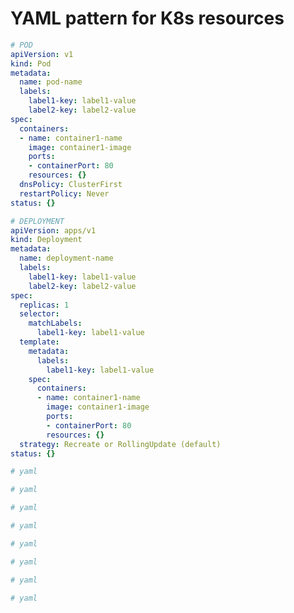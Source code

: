 # YAML pattern for K8s resources 

```yaml
# POD
apiVersion: v1
kind: Pod
metadata:
  name: pod-name
  labels: 
    label1-key: label1-value
    label2-key: label2-value
spec:
  containers:
  - name: container1-name
    image: container1-image
    ports:
    - containerPort: 80
    resources: {}
  dnsPolicy: ClusterFirst
  restartPolicy: Never
status: {}
```


```yaml
# DEPLOYMENT
apiVersion: apps/v1
kind: Deployment
metadata:
  name: deployment-name
  labels:
    label1-key: label1-value
    label2-key: label2-value
spec:
  replicas: 1
  selector:
    matchLabels:
      label1-key: label1-value
  template:
    metadata:
      labels:
        label1-key: label1-value
    spec:
      containers:
      - name: container1-name
        image: container1-image
        ports:
        - containerPort: 80
        resources: {}
  strategy: Recreate or RollingUpdate (default)
status: {}
```


```yaml
# yaml

```


```yaml
# yaml

```


```yaml
# yaml

```

```yaml
# yaml

```
```yaml
# yaml

```


```yaml
# yaml

```


```yaml
# yaml

```


```yaml
# yaml

```
